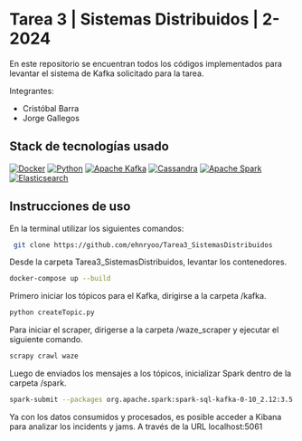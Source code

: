 # Tarea 3 | Sistemas Distribuidos | 2-2024
En este repositorio se encuentran todos los códigos implementados para  levantar el sistema de Kafka solicitado para la tarea.

Integrantes:
* Cristóbal Barra
* Jorge Gallegos

## Stack de tecnologías usado

[![Docker](https://img.shields.io/badge/Docker-2496ED?logo=docker&logoColor=white&style=flat)](https://www.docker.com/)
[![Python](https://img.shields.io/badge/Python-3776AB?logo=python&logoColor=white&style=flat)](https://www.python.org/)
[![Apache Kafka](https://img.shields.io/badge/Apache%20Kafka-black?logo=apachekafka)](https://kafka.apache.org/documentation/)
[![Cassandra](https://img.shields.io/badge/Cassandra-1287B1?logo=apache-cassandra&logoColor=white&style=flat)](https://cassandra.apache.org/)
[![Apache Spark](https://img.shields.io/badge/Apache%20Spark-E25A1C?logo=apache-spark&logoColor=white&style=flat)](https://spark.apache.org/)
[![Elasticsearch](https://img.shields.io/badge/Elasticsearch-005571?logo=elasticsearch&logoColor=white&style=flat)](https://www.elastic.co/elasticsearch/)



## Instrucciones de uso

En la terminal utilizar los siguientes comandos:
```bash
 git clone https://github.com/ehnryoo/Tarea3_SistemasDistribuidos
```

Desde la carpeta Tarea3_SistemasDistribuidos, levantar los contenedores.
```bash
docker-compose up --build
```

Primero iniciar los tópicos para el Kafka, dirigirse a la carpeta /kafka.
```bash
python createTopic.py
```

Para iniciar el scraper, dirigerse a la carpeta /waze_scraper y ejecutar el siguiente comando.
```bash
scrapy crawl waze
```

Luego de enviados los mensajes a los tópicos, inicializar Spark dentro de la carpeta /spark.
```bash
spark-submit --packages org.apache.spark:spark-sql-kafka-0-10_2.12:3.5.0,org.elasticsearch:elasticsearch-spark-30_2.12:7.17.5,com.datastax.spark:spark-cassandra-connector_2.12:3.1.0 spark_process.py
```

Ya con los datos consumidos y procesados, es posible acceder a Kibana para analizar los incidents y jams. A través de la URL localhost:5061
